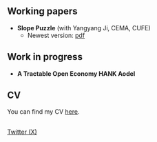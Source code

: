 ## Working papers
* **Slope Puzzle** (with Yangyang Ji, CEMA, CUFE)
	- Newest version: <a href="WorkingPapers/workingpaper1.pdf">pdf</a>


## Work in progress
* **A Tractable Open Economy HANK Aodel** 

## CV
You can find my CV <a href="Sen_Zhang_CV.pdf">here</a>.
## 
<a rel="me" href="https://twitter.com/realSenZHANG">Twitter (X)</a><br />
